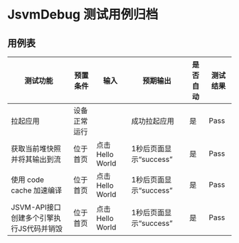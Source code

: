 # JsvmDebug 测试用例归档

## 用例表

| 测试功能                                            | 预置条件     | 输入            | 预期输出               | 是否自动 | 测试结果 |
| --------------------------------------------------- | ------------ | --------------- | ---------------------- | -------- | -------- |
| 拉起应用                                            | 设备正常运行 |                 | 成功拉起应用           | 是       | Pass     |
| 获取当前堆快照并将其输出到流                        | 位于首页     | 点击Hello World | 1秒后页面显示“success” | 是       | Pass     |
| 使用 code cache 加速编译                            | 位于首页     | 点击Hello World | 1秒后页面显示“success” | 是       | Pass     |
| JSVM-API接口创建多个引擎执行JS代码并销毁            | 位于首页     | 点击Hello World | 1秒后页面显示“success” | 是       | Pass     |
